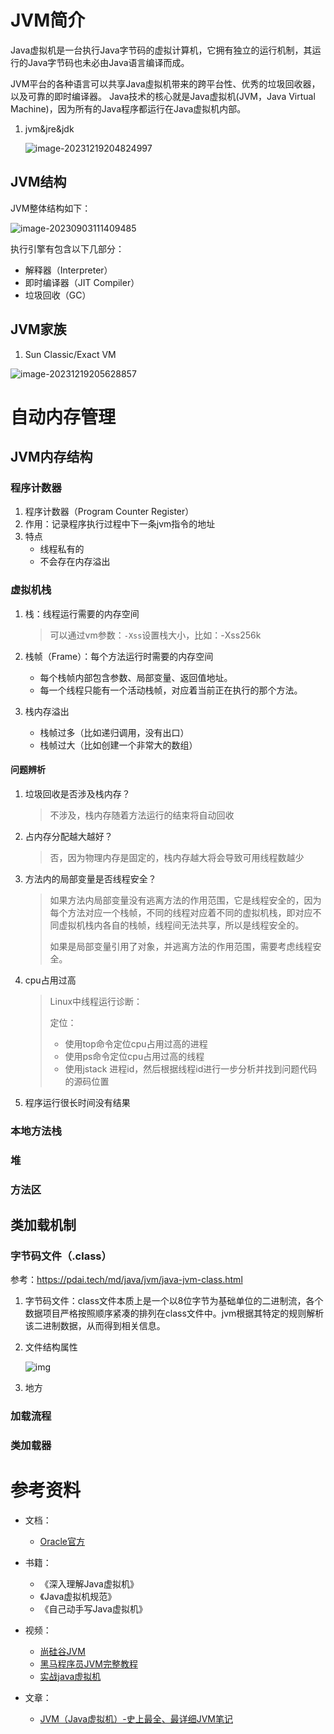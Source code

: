 # JVM简介

Java虚拟机是一台执行Java字节码的虚拟计算机，它拥有独立的运行机制，其运行的Java字节码也未必由Java语言编译而成。

JVM平台的各种语言可以共享Java虛拟机带来的跨平台性、优秀的垃圾回收器，以及可靠的即时编译器。
Java技术的核心就是Java虚拟机(JVM，Java Virtual Machine)，因为所有的Java程序都运行在Java虚拟机内部。

1. jvm&jre&jdk

   ![image-20231219204824997](https://whymechen.oss-cn-chengdu.aliyuncs.com/image/202312192048550.png)

## JVM结构

JVM整体结构如下：

![image-20230903111409485](https://whymechen.oss-cn-chengdu.aliyuncs.com/image/202309031114189.png)

执行引擎有包含以下几部分：

* 解释器（Interpreter）
* 即时编译器（JIT Compiler）
* 垃圾回收（GC）

## JVM家族

1. Sun Classic/Exact VM

![image-20231219205628857](https://whymechen.oss-cn-chengdu.aliyuncs.com/image/202312192056537.png)

# 自动内存管理

## JVM内存结构

### 程序计数器

1. 程序计数器（Program  Counter Register）
2. 作用：记录程序执行过程中下一条jvm指令的地址
3. 特点
   * 线程私有的
   * 不会存在内存溢出

### 虚拟机栈

1. 栈：线程运行需要的内存空间

   > 可以通过vm参数：`-Xss`设置栈大小，比如：-Xss256k

2. 栈帧（Frame）：每个方法运行时需要的内存空间

   * 每个栈帧内部包含参数、局部变量、返回值地址。
   * 每一个线程只能有一个活动栈帧，对应着当前正在执行的那个方法。

3. 栈内存溢出

   * 栈帧过多（比如递归调用，没有出口）
   * 栈帧过大（比如创建一个非常大的数组）

#### 问题辨析

1. 垃圾回收是否涉及栈内存？

   > 不涉及，栈内存随着方法运行的结束将自动回收

2. 占内存分配越大越好？

   > 否，因为物理内存是固定的，栈内存越大将会导致可用线程数越少

3. 方法内的局部变量是否线程安全？

   > 如果方法内局部变量没有逃离方法的作用范围，它是线程安全的，因为每个方法对应一个栈帧，不同的线程对应着不同的虚拟机栈，即对应不同虚拟机栈内各自的栈帧，线程间无法共享，所以是线程安全的。
   >
   > 如果是局部变量引用了对象，并逃离方法的作用范围，需要考虑线程安全。

4. cpu占用过高

   > Linux中线程运行诊断：
   >
   > 定位：
   >
   > * 使用top命令定位cpu占用过高的进程
   > * 使用ps命令定位cpu占用过高的线程
   > * 使用jstack 进程id，然后根据线程id进行一步分析并找到问题代码的源码位置

5. 程序运行很长时间没有结果

### 本地方法栈

### 堆

### 方法区

## 类加载机制

### 字节码文件（.class）

参考：https://pdai.tech/md/java/jvm/java-jvm-class.html

1. 字节码文件：class文件本质上是一个以8位字节为基础单位的二进制流，各个数据项目严格按照顺序紧凑的排列在class文件中。jvm根据其特定的规则解析该二进制数据，从而得到相关信息。

2. 文件结构属性

   ![img](https://whymechen.oss-cn-chengdu.aliyuncs.com/image/202212012327723.png)

3. 地方

### 加载流程

### 类加载器

# 参考资料

* 文档：
  * [Oracle官方](https://docs.oracle.com/javase/specs/index.html)
* 书籍：
  * 《深入理解Java虚拟机》
  * 《Java虚拟机规范》
  * 《自己动手写Java虚拟机》
* 视频：
  * [尚硅谷JVM](https://www.bilibili.com/video/BV1PJ411n7xZ/?p=1&vd_source=fabefd3fabfadb9324761989b55c26ea)
  * [黑马程序员JVM完整教程](https://www.bilibili.com/video/BV1yE411Z7AP/?vd_source=fabefd3fabfadb9324761989b55c26ea)
  * [实战java虚拟机](https://www.bilibili.com/video/BV1r94y1b7eS/?vd_source=fabefd3fabfadb9324761989b55c26ea)

* 文章：
  * [JVM（Java虚拟机）-史上最全、最详细JVM笔记](https://blog.csdn.net/weixin_56846554/article/details/129802936)
